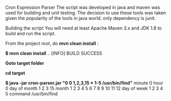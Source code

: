 Cron Expression Parser
The script was developed in java and maven was used for building and unit testing. 
The decision to use these tools was taken given the popularity of the tools in java world. only dependency is junit.

Building the script
You will need at least Apache Maven 3.x and JDK 1.8 to build and run the script.

From the project root, do **mvn clean install** :

**$ mvn clean install**
..
[INFO] BUILD SUCCESS

**Goto target folder**

**cd target**

**$ java -jar cron-parser.jar "0 0 1,2,3,15 * 1-5 /usr/bin/find"**
minute        0
hour          0
day of month  1 2 3 15
month         1 2 3 4 5 6 7 8 9 10 11 12
day of week   1 2 3 4 5
command       /usr/bin/find
